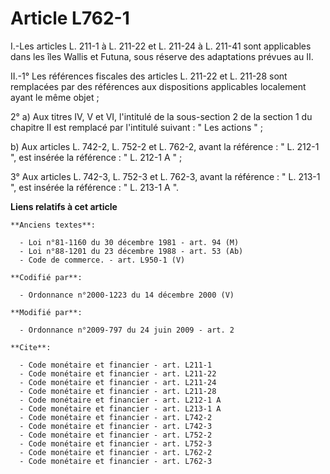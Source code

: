 # Article L762-1

I.-Les articles L. 211-1 à L. 211-22 et L. 211-24 à L. 211-41 sont applicables dans les îles Wallis et Futuna, sous réserve
des adaptations prévues au II. 

II.-1° Les références fiscales des articles L. 211-22 et L. 211-28 sont remplacées par des références aux dispositions
applicables localement ayant le même objet ; 

2° a) Aux titres IV, V et VI, l'intitulé de la sous-section 2 de la section 1 du chapitre II est remplacé par l'intitulé
suivant : " Les actions " ; 

b) Aux articles L. 742-2, 
L. 752-2 et L. 762-2, avant la référence : " L. 212-1 ", est insérée la référence : " L. 212-1 A " ; 

3° Aux articles L. 742-3, L. 752-3 et L. 762-3, avant la référence : " L. 213-1 ", est insérée la référence : " L. 213-1 A ".

**Liens relatifs à cet article**

	**Anciens textes**:

	  - Loi n°81-1160 du 30 décembre 1981 - art. 94 (M)
	  - Loi n°88-1201 du 23 décembre 1988 - art. 53 (Ab)
	  - Code de commerce. - art. L950-1 (V)

	**Codifié par**:

	  - Ordonnance n°2000-1223 du 14 décembre 2000 (V)

	**Modifié par**:

	  - Ordonnance n°2009-797 du 24 juin 2009 - art. 2

	**Cite**:

	  - Code monétaire et financier - art. L211-1
	  - Code monétaire et financier - art. L211-22
	  - Code monétaire et financier - art. L211-24
	  - Code monétaire et financier - art. L211-28
	  - Code monétaire et financier - art. L212-1 A
	  - Code monétaire et financier - art. L213-1 A
	  - Code monétaire et financier - art. L742-2
	  - Code monétaire et financier - art. L742-3
	  - Code monétaire et financier - art. L752-2
	  - Code monétaire et financier - art. L752-3
	  - Code monétaire et financier - art. L762-2
	  - Code monétaire et financier - art. L762-3
